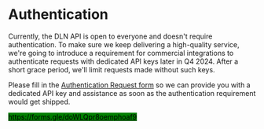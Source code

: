 # Authentication

Currently, the DLN API is open to everyone and doesn't require authentication. To make sure we keep delivering a high-quality service, we're going to introduce a requirement for commercial integrations to authenticate requests with dedicated API keys later in Q4 2024. After a short grace period, we'll limit requests made without such keys.

Please fill in the [Authentication Request form](https://forms.gle/doWLQpr8oemphoaf9) so we can provide you with a dedicated API key and assistance as soon as the authentication requirement would get shipped.

[<mark style="background-color:green;">https://forms.gle/doWLQpr8oemphoaf9</mark>](https://forms.gle/doWLQpr8oemphoaf9)
